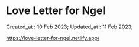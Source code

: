 # Love Letter for Ngel
Created_at : 10 Feb 2023;
Updated_at : 11 Feb 2023;

https://love-letter-for-ngel.netlify.app/
